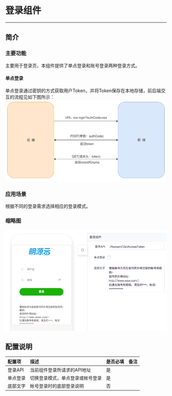 # 登录组件

---

## 简介

### 主要功能

主要用于登录页，本组件提供了单点登录和账号登录两种登录方式。

#### 单点登录

单点登录通过密钥的方式获取用户Token，并将Token保存在本地存储，前后端交互的流程见如下图所示：  
![](./images/login-4.png)

### 应用场景

根据不同的登录需求选择相应的登录模式。

### 缩略图

![](./images/login-1.png)

## 配置说明

| 配置项 | 描述 | 是否必填 | 备注 |
| :--- | :--- | :--- | :--- |
| 登录API | 当前组件登录所请求的API地址 | 是 |  |
| 单点登录 | 切换登录模式，单点登录或帐号登录 | 是 |  |
| 底部文字 | 帐号登录时的底部登录说明 | 否 |  |





